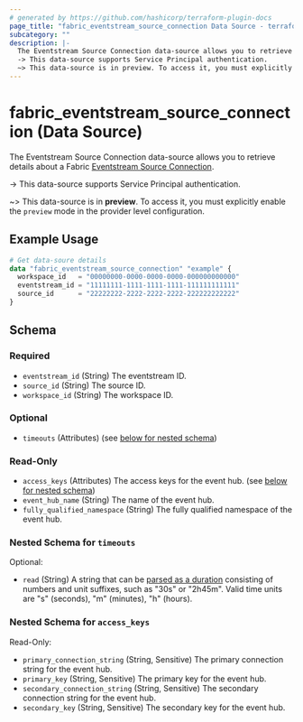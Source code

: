 ```yaml
---
# generated by https://github.com/hashicorp/terraform-plugin-docs
page_title: "fabric_eventstream_source_connection Data Source - terraform-provider-fabric"
subcategory: ""
description: |-
  The Eventstream Source Connection data-source allows you to retrieve details about a Fabric Eventstream Source Connection https://learn.microsoft.com/fabric/real-time-intelligence/event-streams/overview.
  -> This data-source supports Service Principal authentication.
  ~> This data-source is in preview. To access it, you must explicitly enable the preview mode in the provider level configuration.
---
```


# fabric_eventstream_source_connection (Data Source)

The Eventstream Source Connection data-source allows you to retrieve details about a Fabric [Eventstream Source Connection](https://learn.microsoft.com/fabric/real-time-intelligence/event-streams/overview).

-> This data-source supports Service Principal authentication.

~> This data-source is in **preview**. To access it, you must explicitly enable the `preview` mode in the provider level configuration.

## Example Usage

```terraform
# Get data-soure details
data "fabric_eventstream_source_connection" "example" {
  workspace_id   = "00000000-0000-0000-0000-000000000000"
  eventstream_id = "11111111-1111-1111-1111-111111111111"
  source_id      = "22222222-2222-2222-2222-222222222222"
}
```

<!-- schema generated by tfplugindocs -->
## Schema

### Required

- `eventstream_id` (String) The eventstream ID.
- `source_id` (String) The source ID.
- `workspace_id` (String) The workspace ID.

### Optional

- `timeouts` (Attributes) (see [below for nested schema](#nestedatt--timeouts))

### Read-Only

- `access_keys` (Attributes) The access keys for the event hub. (see [below for nested schema](#nestedatt--access_keys))
- `event_hub_name` (String) The name of the event hub.
- `fully_qualified_namespace` (String) The fully qualified namespace of the event hub.

<a id="nestedatt--timeouts"></a>

### Nested Schema for `timeouts`

Optional:

- `read` (String) A string that can be [parsed as a duration](https://pkg.go.dev/time#ParseDuration) consisting of numbers and unit suffixes, such as "30s" or "2h45m". Valid time units are "s" (seconds), "m" (minutes), "h" (hours).

<a id="nestedatt--access_keys"></a>

### Nested Schema for `access_keys`

Read-Only:

- `primary_connection_string` (String, Sensitive) The primary connection string for the event hub.
- `primary_key` (String, Sensitive) The primary key for the event hub.
- `secondary_connection_string` (String, Sensitive) The secondary connection string for the event hub.
- `secondary_key` (String, Sensitive) The secondary key for the event hub.

